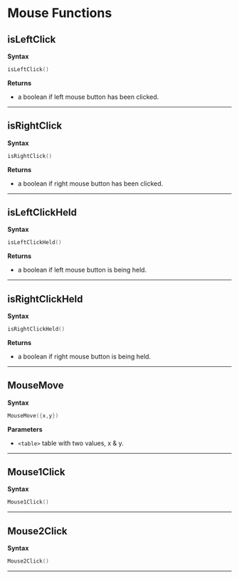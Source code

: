 # Mouse Functions

## isLeftClick

**Syntax**

```go
isLeftClick()
```

**Returns**

- a boolean if left mouse button has been clicked.

---

## isRightClick

**Syntax**

```go
isRightClick()
```

**Returns**

- a boolean if right mouse button has been clicked.

---

## isLeftClickHeld

**Syntax**

```go
isLeftClickHeld()
```

**Returns**

- a boolean if left mouse button is being held.

---

## isRightClickHeld

**Syntax**

```go
isRightClickHeld()
```

**Returns**

- a boolean if right mouse button is being held.

---

## MouseMove

**Syntax**

```go
MouseMove({x,y})
```

**Parameters**

- `<table>` table with two values, x & y.

---

## Mouse1Click

**Syntax**

```go
Mouse1Click()
```

---

## Mouse2Click

**Syntax**

```go
Mouse2Click()
```

---
